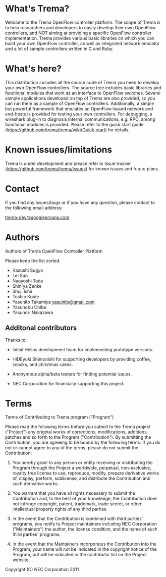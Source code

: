 What's Trema?
=============

Welcome to the Trema OpenFlow controller platform. The scope of Trema
is to help researchers and developers to easily develop their own
OpenFlow controllers, and NOT aiming at providing a specific OpenFlow
controller implementation. Trema provides various basic libraries on
which you can build your own OpenFlow controller, as well as
integrated network emulator and a lot of sample controllers written in
C and Ruby.


What's here?
============

This distribution includes all the source code of Trema you need to
develop your own OpenFlow controllers. The source tree includes basic
libraries and functional modules that work as an interface to OpenFlow
switches. Several sample applications developed on top of Trema are
also provided, so you can run them as a sample of OpenFlow
controllers. Additionally, a simple but powerful framework that
emulates an OpenFlow-based network and end-hosts is provided for
testing your own controllers. For debugging, a wireshark plug-in to
diagnosis internal communications, e.g. RPC, among functional modules
is provided. Please refer to the quick start guide
(https://github.com/trema/trema/wiki/Quick-start) for details.


Known issues/limitations
========================

Trema is under development and please refer to issue tracker
(https://github.com/trema/trema/issues) for known issues and future
plans.


Contact
=======

If you find any issues/bugs or if you have any question, please
contact to the following email address:

trema-dev@googlegroups.com


Authors
=======

Authors of Trema OpenFlow Controller Platform

Please keep the list sorted.

* Kazushi Sugyo
* Lei Sun
* Naoyoshi Tada
* Shin'ya Zenke
* Shuji Ishii
* Toshio Koide
* Yasuhito Takamiya <yasuhito@gmail.com>
* Yasunobu Chiba
* Yasunori Nakazawa


Additonal contributors
----------------------

Thanks to:

- Initial Helios development team for implementing prototype versions.

- HIDEyuki Shimonishi for supporting developers by providing coffee,
  snacks, and christmas cakes.

- Anonymous alpha/beta testers for finding potential issues.

- NEC Corporation for financially supporting this project.


Terms
=====

Terms of Contributing to Trema program ("Program")

Please read the following terms before you submit to the Trema
project ("Project") any original works of corrections, modifications,
additions, patches and so forth to the Program ("Contribution").  By
submitting the Contribution, you are agreeing to be bound by the
following terms.  If you do not or cannot agree to any of the terms,
please do not submit the Contribution:

1. You hereby grant to any person or entity receiving or distributing
the Program through the Project a worldwide, perpetual, non-exclusive,
royalty free license to use, reproduce, modify, prepare derivative
works of, display, perform, sublicense, and distribute the
Contribution and such derivative works.

2. You warrant that you have all rights necessary to submit the
Contribution and, to the best of your knowledge, the Contribution
does not infringe copyright, patent, trademark, trade secret, or
other intellectual property rights of any third parties. 

3. In the event that the Contribution is combined with third parties'
programs, you notify to Project maintainers including NEC Corporation
("Maintainers") the author, the license condition, and the name of
such third parties' programs. 

4. In the event that the Maintainers incorporates the Contribution
into the Program, your name will not be indicated in the copyright
notice of the Program, but will be indicated in the contributor list
on the Project website.

Copyright (C) NEC Corporation 2011
